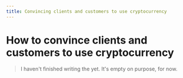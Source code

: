 ```yaml
---
title: Convincing clients and customers to use cryptocurrency
---
```


# How to convince clients and customers to use cryptocurrency

> I haven't finished writing the yet. It's empty on purpose, for now.
